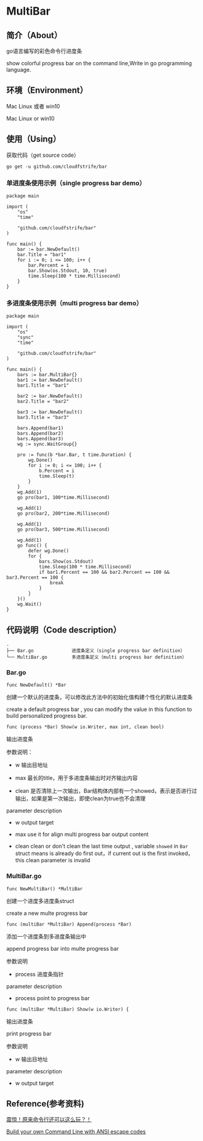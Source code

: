 # MultiBar

## 简介（About）

go语言编写的彩色命令行进度条

show colorful progress bar on the command line,Write in  go programming language.

## 环境（Environment）

Mac Linux 或者 win10

Mac Linux or win10

## 使用（Using）

获取代码（get source code）

```
go get -u github.com/cloudfstrife/bar
```

### 单进度条使用示例（single progress bar demo）

```
package main

import (
	"os"
	"time"

	"github.com/cloudfstrife/bar"
)

func main() {
	bar := bar.NewDefault()
	bar.Title = "bar1"
	for i := 0; i <= 100; i++ {
		bar.Percent = i
		bar.Show(os.Stdout, 10, true)
		time.Sleep(100 * time.Millisecond)
	}
}
```

### 多进度条使用示例（multi progress bar demo）

```
package main

import (
	"os"
	"sync"
	"time"

	"github.com/cloudfstrife/bar"
)

func main() {
	bars := bar.MultiBar{}
	bar1 := bar.NewDefault()
	bar1.Title = "bar1"

	bar2 := bar.NewDefault()
	bar2.Title = "bar2"

	bar3 := bar.NewDefault()
	bar3.Title = "bar3"

	bars.Append(bar1)
	bars.Append(bar2)
	bars.Append(bar3)
	wg := sync.WaitGroup{}

	pro := func(b *bar.Bar, t time.Duration) {
		wg.Done()
		for i := 0; i <= 100; i++ {
			b.Percent = i
			time.Sleep(t)
		}
	}
	wg.Add(1)
	go pro(bar1, 100*time.Millisecond)

	wg.Add(1)
	go pro(bar2, 200*time.Millisecond)

	wg.Add(1)
	go pro(bar3, 500*time.Millisecond)

	wg.Add(1)
	go func() {
		defer wg.Done()
		for {
			bars.Show(os.Stdout)
			time.Sleep(100 * time.Millisecond)
			if bar1.Percent == 100 && bar2.Percent == 100 && bar3.Percent == 100 {
				break
			}
		}
	}()
	wg.Wait()
}
```

## 代码说明（Code description）

```
.
├── Bar.go				进度条定义（single progress bar definition）
└── MultiBar.go			多进度条定义（multi progress bar definition）
```

### Bar.go

```
func NewDefault() *Bar 
```

创建一个默认的进度条，可以修改此方法中的初始化值构建个性化的默认进度条

create a default progress bar , you can modify the value in this function to build personalized progress bar.

```
func (process *Bar) Show(w io.Writer, max int, clean bool) 
```

输出进度条

参数说明：

* w			输出目地址

* max		最长的title，用于多进度条输出时对齐输出内容

* clean		是否清除上一次输出，Bar结构体内部有一个showed，表示是否进行过输出，如果是第一次输出，即使clean为true也不会清理

parameter description

* w			output target 

* max	use it for align multi progress bar output content

* clean		clean or don't clean the last time output , variable `showed` in `Bar` struct means is already do first out，if current out is the first invoked，this clean parameter is invalid

### MultiBar.go

```
func NewMultiBar() *MultiBar 
```

创建一个进度多进度条struct 

create a new multe progress bar

```
func (multiBar *MultiBar) Append(process *Bar)
```

添加一个进度条到多进度条输出中

append progress bar into multe progress bar

参数说明 

* process 	进度条指针

parameter description

* process		point to progress bar 


```
func (multiBar *MultiBar) Show(w io.Writer) {
```

输出进度条

print progress bar

参数说明 

* w			输出目地址

parameter description

* w			output target 

## Reference(参考资料)

[震惊！原来命令行还可以这么玩？！ ](http://kissyu.org/2017/11/25/%E9%9C%87%E6%83%8A%EF%BC%81%E5%8E%9F%E6%9D%A5%E5%91%BD%E4%BB%A4%E8%A1%8C%E8%BF%98%E5%8F%AF%E4%BB%A5%E8%BF%99%E4%B9%88%E7%8E%A9%EF%BC%9F%EF%BC%81/)

[Build your own Command Line with ANSI escape codes](http://www.lihaoyi.com/post/BuildyourownCommandLinewithANSIescapecodes.html)
